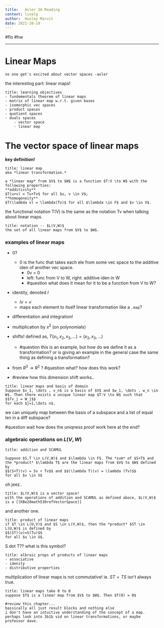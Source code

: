 ```yaml
---
title:   Axler 3A Reading
context: linalg
author:  Huxley Marvit
date: 2021-10-19
---
```


#flo  #hw 

***

# Linear Maps

```ad-qoute
no one get's excited about vector spaces -axler
```

the interesting part: linear maps!

```ad-abstract
title: learning objectives
- fundementals theorem of linear maps
- matrix of linear map w.r.t. given bases
- isomorphic vec spaces
- product spaces
- quotient spaces
- duals spaces
	- vector space
	- linear map
```


# The vector space of linear maps

**key definition!**

```ad-def
title: linear map
aka *linear transformation.*

a *linear map* from $V$ to $W$ is a function $T:V \to W$ with the following properties:
**additivity**
$T(u+v) = Tu+Tv$ for all $u, v \in V$;
**homogeneity**
$T(\lambda v) = \lambda(Tv)$ for all $\lambda \in F$ and $v \in V$.
```

the functional notation T(V) is the same as the notation Tv when talking about linear maps.


```ad-def
title: notation -- $L(V,W)$
the set of all linear maps from $V$ to $W$.
```

### examples of linear maps
- 0?
	- 0 is the func that takes each ele from some vec space to the additive iden of another vec space.
		- 0v = 0
		- left: func from V to W, right: additive iden in W
		- #question what does it mean for it to be a function from V to W?
- identity, denoted $I$
	- $Iv = v$
	- maps each element to itself
linear transformation like a `.map`?

- differentiation and integration!
- multiplication by $x^2$ (on polynomials)
- shifts! defined as, $T(x_1, x_2, x_3, \dots) = (x_2, x_3, \dots)$
	- #question this is an example, but how do we define it as a transformation? or is giving an example in the general case the same thing as defining a transformation?

- from $R^3 \to R^2$ ? #question what? how does this work?
- #review how this dimension shift works..


```ad-def
title: linear maps and basis of domain
Suppose $v_1, \dots , v_n$ is a basis of $V$ and $w_1, \dots , w_n \in W$. Then there exists a unique linear map $T:V \to W$ such that
$$Tv_j = W_j$$
for each $j=1,\dots n$.
```
we can uniquely map between the basis of a subspace and a list of equal len in a diff subspace?

#question wait how does the uniqness proof work here at the end?



### algebraic operations on $L(V,W)$

```ad-def
title: addition and SCAMUL

Suppose $S,T \in L(V,W)$ and $\lambda \in F$. The *sum* of $S+T$ and the *product* $\lambda T$ are the linear maps from $V$ to $W$ defined by
$$(S+T)(v) = Sv + Tv$$ and $$(\lambda T)(v) = \lambda (Tv)$$
for all $v \in V$

```

oh jeez.. 

```ad-def
title: $L(V,W)$ is a vector space!
with the operations of addition and SCAMUL as defined aboce, $L(V,W)$ is a [[KBe20math530refVectorSpace]]
```

and another one.

```ad-def
title: product of linear maps
if $T \in L(U,V)$ and $S \in L(V,W)$, then the *product* $ST \in L(U,W)$ is defined by 
$$(ST)(u)=S(Tu)$$
for all $u \in U$.
```

S dot T?? what is this symbol?


```ad-def
title: albraic props of products of linear maps
- associative
- idenity
- distributive properties
```

multiplication of linear maps is not commutative!
ie. $ST = TS$ isn't always true.


```ad-def
title: linear maps take 0 to 0
suppose $T$ is a linear map from $V$ to $W$. Then $T(0) = 0$
```


```ad-reflection
#review this chapter... 
bassically all just result blocks and nothing else
i don't have an intuitive understanding of the concept of a map. perhaps look into 3b1b vid on linear transformations, or maybe professor dave.

```













